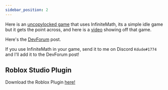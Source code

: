 ```yaml
---
sidebar_position: 2
---
```


Here is an [uncopylocked game](https://www.roblox.com/games/12427031634/InfiniteMath-Demonstration) that uses InfiniteMath, its a simple idle game but it gets the point across, and here is a [video](https://www.youtube.com/watch?v=n2ReZtRgCmw) showing off that game.

Here's the [DevForum](https://devforum.roblox.com/t/infinitemath-go-above-103081e308/2182434) post.

If you use InfiniteMath in your game, send it to me on Discord `Kdude#1774` and I'll add it to the DevForum post!

## Roblox Studio Plugin
Download the Roblox Plugin [here!](https://www.roblox.com/library/12473700145/InfiniteMath)
